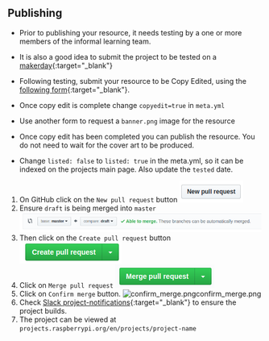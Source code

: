 ## Publishing

- Prior to publishing your resource, it needs testing by a one or more members of the informal learning team.

- It is also a good idea to submit the project to be tested on a [makerday](https://raspberrypifoundation.slack.com/messages/C38GR6T3J){:target="_blank"}

- Following testing, submit your resource to be Copy Edited, using the [following form](https://commsraspberrypi.wufoo.com/forms/comms-team-work-request/){:target="_blank"}.

- Once copy edit is complete change `copyedit=true` in `meta.yml`

- Use another form to request a `banner.png` image for the resource

- Once copy edit has been completed you can publish the resource. You do not need to wait for the cover art to be produced.

- Change `listed: false` to `listed: true` in the meta.yml, so it can be indexed on the projects main page. Also update the `tested` date.

1. On GitHub click on the `New pull request` button
![new_pull.png](images/pull_request_button.png)
1. Ensure `draft` is being merged into `master`
![master-draft.png](images/master-draft.png)
1. Then click on the `Create pull request` button
![create_pull.png](images/create_pull.png)
1. Click on `Merge pull request`
![merge_pull.png](images/merge_pull.png)
1. Click on `Confirm merge` button.
![confirm_merge.pngconfirm_merge.png](confirm_merge.pngconfirm_merge.png)
1. Check [Slack project-notifications](https://raspberrypifoundation.slack.com/messages/CJCB193BJ){:target="_blank"} to ensure the project builds.
1. The project can be viewed at `projects.raspberrypi.org/en/projects/project-name`

